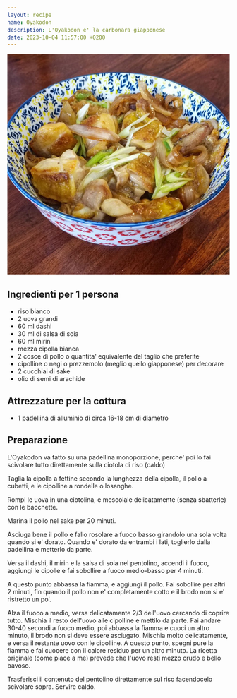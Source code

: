 ```yaml
---
layout: recipe
name: Oyakodon
description: L'Oyakodon e' la carbonara giapponese
date: 2023-10-04 11:57:00 +0200
---
```


![Oyakodon](/assets/images/oyakodon.jpg)

## Ingredienti per 1 persona

- riso bianco
- 2 uova grandi
- 60 ml dashi
- 30 ml di salsa di soia
- 60 ml mirin
- mezza cipolla bianca
- 2 cosce di pollo o quantita' equivalente del taglio che preferite
- cipolline o negi o prezzemolo (meglio quello giapponese) per decorare
- 2 cucchiai di sake
- olio di semi di arachide

## Attrezzature per la cottura

- 1 padellina di alluminio di circa 16-18 cm di diametro

## Preparazione

L'Oyakodon va fatto su una padellina monoporzione, perche' poi lo fai scivolare tutto direttamente sulla ciotola di riso (caldo)

Taglia la cipolla a fettine secondo la lunghezza della cipolla, il pollo a cubetti, e le cipolline a rondelle o losanghe.

Rompi le uova in una ciotolina, e mescolale delicatamente (senza sbatterle) con le bacchette.

Marina il pollo nel sake per 20 minuti.

Asciuga bene il pollo e fallo rosolare a fuoco basso girandolo una sola volta quando si e' dorato. Quando e' dorato da entrambi i lati, toglierlo dalla padellina e metterlo da parte.

Versa il dashi, il mirin e la salsa di soia nel pentolino, accendi il fuoco, aggiungi le cipolle e fai sobollire a fuoco medio-basso per 4 minuti.

A questo punto abbassa la fiamma, e aggiungi il pollo. Fai sobollire per altri 2 minuti, fin quando il pollo non e' completamente cotto e il brodo non si e' ristretto un po'.

Alza il fuoco a medio, versa delicatamente 2/3 dell'uovo cercando di coprire tutto. Mischia il resto dell'uovo alle cipolline e mettilo da parte. Fai andare 30-40 secondi a fuoco medio, poi abbassa la fiamma e cuoci un altro minuto, il brodo non si deve essere asciugato. Mischia molto delicatamente, e versa il restante uovo con le cipolline. A questo punto, spegni pure la fiamma e fai cuocere con il calore residuo per un altro minuto. La ricetta originale (come piace a me) prevede che l'uovo resti mezzo crudo e bello bavoso.

Trasferisci il contenuto del pentolino direttamente sul riso facendocelo scivolare sopra. Servire caldo.
